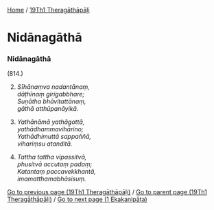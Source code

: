 
[Home](/) / [19Th1 Theragāthāpāḷi](/tipitaka/19Th1.md)

# Nidānagāthā

### Nidānagāthā

(814.)

2. _Sīhānaṃva nadantānaṃ,_  
_dāṭhīnaṃ girigabbhare;_  
_Suṇātha bhāvitattānaṃ,_  
_gāthā atthūpanāyikā._  


3. _Yathānāmā yathāgottā,_  
_yathādhammavihārino;_  
_Yathādhimuttā sappaññā,_  
_vihariṃsu atanditā._  


4. _Tattha tattha vipassitvā,_  
_phusitvā accutaṃ padaṃ;_  
_Katantaṃ paccavekkhantā,_  
_imamatthamabhāsisuṃ._  


[Go to previous page (19Th1 Theragāthāpāḷi)](/tipitaka/19Th1/0.md) / [Go to parent page (19Th1 Theragāthāpāḷi)](/tipitaka/19Th1/0.md) / [Go to next page (1 Ekakanipāta)](/tipitaka/19Th1/1.md)


